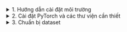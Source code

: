 <details>
<summary>1. Hướng dẫn cài đặt môi trường</summary>

1. Tải và cài đặt Miniconda trên Ubuntu 24.04:

```bash
# download
wget https://repo.anaconda.com/miniconda/Miniconda3-latest-Linux-x86_64.sh
# run
bash Miniconda3-latest-Linux-x86_64.sh
# delete
rm Miniconda3-latest-Linux-x86_64.sh
```

Làm theo hướng dẫn trên màn hình để hoàn tất cài đặt. Sau khi cài đặt xong, khởi động lại terminal hoặc chạy:

2. Cài đặt GCC (GNU Compiler Collection) để biên dịch mã nguồn C/C++, (còn được gọi là g++): 

```bash
sudo apt update
sudo apt install build-essential -y
```
Kiểm tra
```bash
gcc --version
```
3. Cài đặt NCCL (NVIDIA Collective Communications Library) để hỗ trợ giao tiếp giữa các GPU, 

```bash
sudo apt install libnccl2 libnccl-dev -y
```
kiểm tra

```bash
dpkg -l | grep nccl
```

4. **Xóa môi trường Conda cũ (nếu có):**

```bash
conda deactivate
conda env remove -n myenv
```

5. **Tạo môi trường Conda mới:**

```bash
conda create -n myenv python=3.8 -y
```
6. **Kích hoạt môi trường Conda:**

```bash
conda activate myenv
```
</details>
<details>
<summary>2. Cài đặt PyTorch và các thư viện cần thiết</summary>
<details>
<summary>Phiên bản cũ</summary>

1. **Cài PyTorch hỗ trợ CUDA 11.1:**

```bash
pip install torch==1.9.0+cu111 torchvision==0.10.0+cu111 torchaudio==0.9.0 -f https://download.pytorch.org/whl/torch_stable.html
# Install cudnn if necessary.
conda install cudnn -c conda-forge

```

Sử dụng phiên bản 2.1.0 để phù hợp với mmcv 2.1.0 chứ không nó phải lên 2.2.0 mới phù hợp và như vậy thì lại không cài được mmDetection.
xem https://pytorch.org/get-started/locally/ để biết thêm chi tiết.

phiên bản torchvision phù hợp với pytorch 2.1.0 xem tại https://pypi.org/project/torchvision/

2. **Kiểm tra cài đặt PyTorch:**

```python
import torch
print(torch.__version__)
print(torch.cuda.is_available())
print(torch.cuda.get_device_name(0))
print(torch.backends.cudnn.enabled)
print(torch.backends.cudnn.version())

```
Nếu thấy phiên bản PyTorch và thông tin GPU, thì cài đặt đã thành công Pytorch và CUDA, nếu cài đặt cuDNN thì cũng sẽ có thông tin về cuDNN (tang cường hiệu suất cho các mô hình học sâu).

3. **Cài đặt openMim để quản lý các mô hình và công cụ của MMDetection:**

```bash
pip install -U openmim
```

4. **Cài đặt mmEngine, một thư viện cơ sở cho các dự án của OpenMMLab:**

```bash
mim install mmengine
```

5. **Cài đặt mmCV (OpenMMLab Computer Vision Foundation):**

```bash
mim install mmcv==1.2.4
```
Khi cài mmDetection 2.11.0 thì nó yêu cầu mmcv-full>= 1.2.4, <1.4.0 nếu không là nó báo lỗi.

6. **Cài đặt cpython để hỗ trợ biên dịch các gói Python:**

```bash
conda install -c conda-forge cython
```

7. Tạo thư mục dự án ETV (End to End Table Vision)

```bash
mkdir ~/ETV
cd ~/ETV
```
8. Cài cpython để hỗ trợ biên dịch các gói Python:

```bash
pip install cython==0.29.33
```
dùng đúng phiên bản 0.29.33 để tương thích với mmcv 1.2.4 và mmDetection 2.11.0.

9. Clone dự án `mmDetection 2.11.0` và dự án `mmOCR 0.2.0` về và cài đặt

```bash
git clone --branch v2.11.0 https://github.com/open-mmlab/mmdetection.git
git clone --branch v0.2.0 https://github.com/open-mmlab/mmocr.git
cd mmdetection
pip install -v -e .
cd ../mmocr
pip install -v -e .
```
</details>
<details>
<summary>Phiên bản mới</summary>

1. **Cài PyTorch hỗ trợ CUDA 11.8:**

```bash
pip install torch==2.1.0+cu118 torchvision==0.16.0+cu118 -f https://download.pytorch.org/whl/torch_stable.html
```

Sử dụng phiên bản 2.1.0 để phù hợp với mmcv 2.1.0 chứ không nó phải lên 2.2.0 mới phù hợp và như vậy thì lại không cài được mmDetection.
xem https://pytorch.org/get-started/locally/ để biết thêm chi tiết.

phiên bản torchvision phù hợp với pytorch 2.1.0 xem tại https://pypi.org/project/torchvision/

2. **Kiểm tra cài đặt PyTorch:**

```python
import torch
print(torch.__version__)
print(torch.cuda.is_available())
print(torch.cuda.get_device_name(0))
```
Nếu bạn thấy phiên bản PyTorch và thông tin GPU, thì cài đặt đã thành công.

3. **Cài đặt cuDNN (NVIDIA CUDA Deep Neural Network library): (Option)**

```bash
conda install cudnn -c conda-forge
```

4. **Cài đặt openMim để quản lý các mô hình và công cụ của MMDetection:**

```bash
pip install -U openmim
```

5. **Cài đặt mmEngine, một thư viện cơ sở cho các dự án của OpenMMLab:**

```bash
mim install mmengine
```

6. **Cài đặt mmCV (OpenMMLab Computer Vision Foundation):**

```bash
mim install mmcv==2.1.0
```
Khi cài mmDetection thì nó yêu cầu mmcv<2.2.0,>=2.0.0rc4 nếu không là nó báo lỗi

ERROR: pip's dependency resolver does not currently take into account all the packages that are installed. This behaviour is the source of the following dependency conflicts.
mmdet 3.3.0 requires mmcv<2.2.0,>=2.0.0rc4; extra == "mim", but you have mmcv 2.2.0 which is incompatible.

7. Tạo thư mục dự án ETV (End to End Table Vision)

```bash
mkdir ~/ETV
cd ~/ETV
```

8. Clone dự án mmDetection và dự án mmOCR về và cài đặt

```bash
git clone https://github.com/open-mmlab/mmdetection.git
git clone https://github.com/open-mmlab/mmocr.git
cd mmdetection
pip install -v -e .
cd ../mmocr
pip install -v -e .
```

</details>
</details>
<details>
<summary>3. Chuẩn bị dataset</summary>

# Tải dataset

Cài đặt gdown để tải file từ Google Drive
```bash
pip install gdown
```

## Tải Dataset ViTabNet

Chạy lệnh sau để tải dataset ViTabNet (đã preprocess) về:
```bash
curl -L -o vitabset.zip 'https://docs.google.com/uc?export=download&id=1dwbYq5nbUj_0rqiGeuCjGRGwHKiKs2VR'
```
hoặc
```bash
wget --no-check-certificate 'https://docs.google.com/uc?export=download&id=1dwbYq5nbUj_0rqiGeuCjGRGwHKiKs2VR' -O vitabset.zip
```

Sau đó giải nén bằng cách chạy lệnh:

```bash
unzip vitabset.zip
```

## Tải Dataset ViTabNet đã Preprecessing

Chạy lệnh sau để tải dataset ViTabNet (đã preprocess) về:
```bash
curl -L -o vitabset_preprocess.zip 'https://docs.google.com/uc?export=download&id=1o_fCCeYqv3_j2ccbP4oEpC4kVZr480PS'
```
hoặc
```bash
wget --no-check-certificate 'https://docs.google.com/uc?export=download&id=1o_fCCeYqv3_j2ccbP4oEpC4kVZr480PS' -O vitabset_preprocess.zip
```

Sau đó giải nén bằng cách chạy lệnh:

```bash
unzip vitabset_preprocess.zip -d /preprocess/
```

</details>